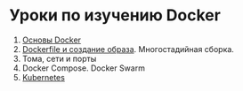 # Уроки по изучению Docker

1) [Основы Docker](level0/Basics.md)
2) [Dockerfile и создание образа](level1/Dockerfile.md). Многостадийная сборка.
3) Тома, сети и порты
4) Docker Compose. Docker Swarm
5) [Kubernetes](level4/index.md)